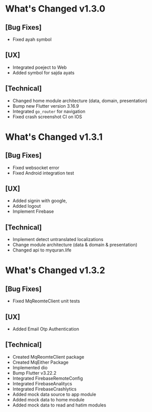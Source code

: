 # What's Changed v1.3.0

## [Bug Fixes]

- Fixed ayah symbol

## [UX]

- Integrated poeject to Web
- Added symbol for sajda ayats

## [Technical]

- Changed home module architecture (data, domain, presentation)
- Bump new Flutter version 3.16.9
- Integrated `go_router` for navigation
- Fixed crash screenshot CI on IOS

# What's Changed v1.3.1

## [Bug Fixes]

- Fixed websocket error
- Fixed Android integration test

## [UX]

- Added signin with google,
- Added logout
- Implement Firebase

## [Technical]

- Implement detect untranslated localizations
- Change module architecture (data & domain & presentation)
- Changed api to myquran.life

# What's Changed v1.3.2

## [Bug Fixes]

- Fixed MqReomteClient unit tests

## [UX]

- Added Email Otp Authentication

## [Technical]

- Created MqReomteClient package
- Created MqEither Package
- Implemented dio
- Bump Flutter v3.22.2
- Integrated FirebaseRemoteConfig
- Integrated FirebaseAnalitycs
- Integrated FirebaseCrashlytics
- Added mock data source to app module
- Added mock data to home module
- Added mock data to read and hatim modules
